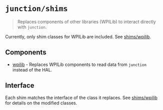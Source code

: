 # `junction/shims`

> Replaces components of other libraries (WPILib) to interact directly with `junction`.

Currently, only shim classes for WPILib are included. See [shims/wpilib](/junction/shims/wpilib).

## Components

* [wpilib](/junction/shims/wpilib) - Replaces WPILib components to read data from `junction` instead of the HAL.

## Interface

Each shim matches the interface of the class it replaces. See [shims/wpilib](/junction/shims/wpilib) for details on the modified classes.